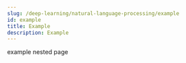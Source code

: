 ```yaml
---
slug: /deep-learning/natural-language-processing/example
id: example
title: Example
description: Example
---
```


example nested page
